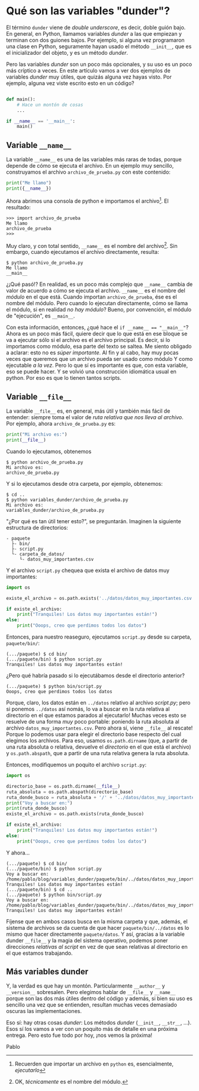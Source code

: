 # Qué son las variables "dunder"?

El término `dunder` viene de _double underscore_, es decir, doble guión bajo. En general, en Python, llamamos variables _dunder_ a las que empiezan y terminan con dos guiones bajos. Por ejemplo, si alguna vez programaron una clase en Python, seguramente hayan usado el método `__init__`, que es el inicializador del objeto, y es un método _dunder_.

Pero las variables _dunder_ son un poco más opcionales, y su uso es un poco más críptico a veces. En este artículo vamos a ver dos ejemplos de variables _dunder_ muy útiles, que quizás alguna vez hayas visto. Por ejemplo, alguna vez viste escrito esto en un código?

```python

def main():
    # Hace un montón de cosas
    ...

if __name__ == '__main__':
    main()
```

## Variable `__name__`

La variable `__name__` es una de las variables más raras de todas, porque depende de cómo se ejecuta el archivo. En un ejemplo muy sencillo, construyamos el archivo `archivo_de_prueba.py` con este contenido:

```python
print("Me llamo")
print({__name__})
```

Ahora abrimos una consola de python e importamos el archivo[^1]. El resultado:

```
>>> import archivo_de_prueba
Me llamo
archivo_de_prueba
>>>
```

Muy claro, y con total sentido, `__name__` es el nombre del archivo[^2]. Sin embargo, cuando ejecutamos el archivo directamente, resulta:

```
$ python archivo_de_prueba.py
Me llamo
__main__
```

¿¡Qué pasó!? En realidad, es un poco más complejo que `__name__` cambia de valor de acuerdo a cómo se ejecuta el archivo. `__name__` es el nombre del _módulo_ en el que está. Cuando importan `archivo_de_prueba`, ése es el nombre del módulo. Pero cuando lo ejecutan directamente, cómo se llama el módulo, si en realidad _no hay módulo_? Bueno, por convención, el módulo de "ejecución", es `__main__`.

Con esta información, entonces, ¿qué hace el `if __name__ == "__main__"`? Ahora es un poco más fácil, quiere decir que lo que está en ese bloque se va a ejecutar sólo si el archivo es el archivo principal. Es decir, si lo importamos como módulo, esa parte del texto se saltea. Me siento obligado a aclarar: esto no es _súper importante_. Al fin y al cabo, hay muy pocas veces que queremos que un archivo pueda ser usado como módulo Y como ejecutable _a la vez_. Pero lo que sí es importante es que, con esta variable, eso se puede hacer. Y se volvió una construcción idiomática usual en python. Por eso es que lo tienen tantos scripts.

## Variable `__file__`

La variable `__file__` es, en general, más útil y también más fácil de entender: siempre toma el valor de _ruta relativa que nos lleva al archivo_. Por ejemplo, ahora `archivo_de_prueba.py` es:

```python
print("Mi archivo es:")
print(__file__)
```

Cuando lo ejecutamos, obtenemos

```
$ python archivo_de_prueba.py
Mi archivo es:
archivo_de_prueba.py
```

Y si lo ejecutamos desde otra carpeta, por ejemplo, obtenemos:

```
$ cd ..
$ python variables_dunder/archivo_de_prueba.py
Mi archivo es:
variables_dunder/archivo_de_prueba.py
```

"¿Por qué es tan útil tener esto?", se preguntarán. Imaginen la siguiente estructura de directorios:

```
- paquete
  ├- bin/
  ├- script.py
  └- carpeta_de_datos/
     └- datos_muy_importantes.csv
```

Y el archivo `script.py` chequea que exista el archivo de datos muy importantes:

```python
import os

existe_el_archivo = os.path.exists('../datos/datos_muy_importantes.csv')

if existe_el_archivo:
    print("Tranquiles! Los datos muy importantes están!")
else:
    print("Ooops, creo que perdimos todos los datos")
```

Entonces, para nuestro reaseguro, ejecutamos `script.py` desde su carpeta, `paquete/bin/`:

```
(.../paquete) $ cd bin/
(.../paquete/bin) $ python script.py
Tranquiles! Los datos muy importantes están!
```

¿Pero qué habría pasado si lo ejecutábamos desde el directorio anterior?

```
(.../paquete) $ python bin/script.py
Ooops, creo que perdimos todos los datos
```

Porque, claro, los datos están en `../datos` relativo al archivo _script.py_; pero si ponemos `../datos` así nomás, lo va a buscar en la ruta relativa al directorio en el que estamos parados al ejecutarlo! Muchas veces esto se resuelve de una forma _muy_ poco portable: poniendo la ruta absoluta al archivo `datos_muy_importantes.csv`. Pero ahora sí, viene `__file__` al rescate! Porque lo podemos usar para elegir el directorio base respecto del cual elegimos los archivos. Para eso, usamos `os.path.dirname` (que, a partir de una ruta absoluta o relativa, devuelve el _directorio_ en el que está el archivo) y `os.path.abspath`, que a partir de una ruta relativa genera la ruta absoluta.

Entonces, modifiquemos un poquito el archivo `script.py`:

```python
import os

directorio_base = os.path.dirname(__file__)
ruta_absoluta = os.path.abspath(directorio_base)
ruta_donde_busco = ruta_absoluta + '/' + '../datos/datos_muy_importantes.csv'
print("Voy a buscar en:")
print(ruta_donde_busco)
existe_el_archivo = os.path.exists(ruta_donde_busco)

if existe_el_archivo:
    print("Tranquiles! Los datos muy importantes están!")
else:
    print("Ooops, creo que perdimos todos los datos")
```

 Y ahora...

```
(.../paquete) $ cd bin/
(.../paquete/bin) $ python script.py
Voy a buscar en:
/home/pablo/blog/variables_dunder/paquete/bin/../datos/datos_muy_importantes.csv
Tranquiles! Los datos muy importantes están!
(.../paquete/bin) $ cd ..
(.../paquete) $ python bin/script.py
Voy a buscar en:
/home/pablo/blog/variables_dunder/paquete/bin/../datos/datos_muy_importantes.csv
Tranquiles! Los datos muy importantes están!
```

Fíjense que en ambos casos busca en la misma carpeta y que, además, el sistema de archivos se da cuenta de que hacer `paquete/bin/../datos` es lo mismo que hacer directamente `paquete/datos`. Y así, gracias a la variable dunder `__file__` y la magia del sistema operativo, podemos poner direcciones _relativas al script_ en vez de que sean relativas al directorio en el que estamos trabajando.


## Más variables dunder

Y, la verdad es que hay un montón. Particularmente `__author__` y `__version__` sobresalen. Pero elegimos hablar de `__file__` y `__name__` porque son las dos más útiles dentro del código y además, si bien su uso es sencillo una vez que se entienden, resultan muchas veces demasiado oscuras las implementaciones.

Eso sí: hay otras cosas _dunder_: Los métodos _dunder_ (`__init__`, `__str__`, ...). Esos sí los vamos a ver con un poquito más de detalle en una próxima entrega. Pero esto fue todo por hoy, ¡nos vemos la próxima!

Pablo



[^1]: Recuerden que importar un archivo en `python` es, esencialmente, _ejecutarlo_
[^2]: OK, _técnicamente_ es el nombre del módulo.